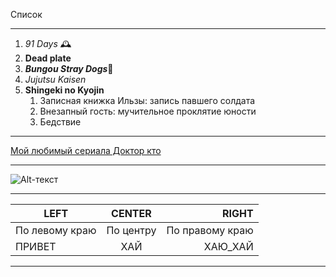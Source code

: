 Список
____
1. *91 Days* 🕰️
2. **Dead plate**
3. ***Bungou Stray Dogs***🍷
4. _Jujutsu Kaisen_
5. __Shingeki no Kyojin__
   1. Записная книжка Ильзы: запись павшего солдата
   2. Внезапный гость: мучительное проклятие юности
   3. Бедствие
____
[Мой любимый сериала Доктор кто](https://doktor-kto-lordserial.ru)
____
![Alt-текст]([https://ya.ru/images/search?from=tabbar&img_url=https%3A%2F%2Fpbs.twimg.com%2Fmedia%2FD_b_FMXX4AAgVSZ.jpg&lr=120379&pos=0&rpt=simage&text=мем+с+доктором+кто](https://ya.ru/images/search?from=tabbar&img_url=https%3A%2F%2Fcontent.assets.pressassociation.io%2F2022%2F10%2F23221808%2F6566837f-579f-4d31-aab6-cfe8e8280e1f.jpg&lr=120379&pos=1&rpt=simage&text=%20доктором%20кто%20))

____

| LEFT | CENTER | RIGHT |
|----------------|:---------:|----------------:|
| По левому краю | По центру | По правому краю |
| ПРИВЕТ | ХАЙ | ХАЮ_ХАЙ |
____
